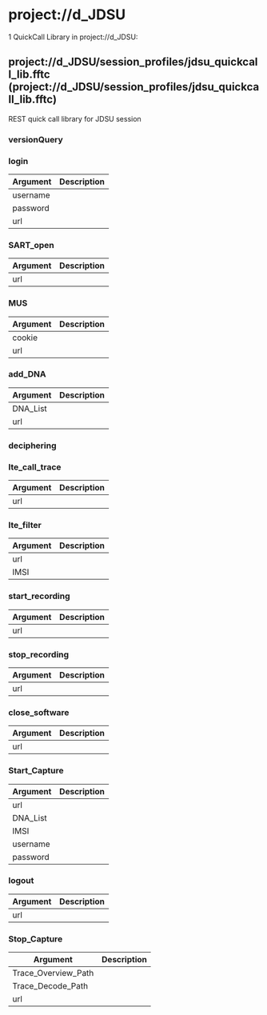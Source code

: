 # project://d_JDSU
1 QuickCall Library in project://d_JDSU:
## project://d_JDSU/session_profiles/jdsu_quickcall_lib.fftc (project://d_JDSU/session_profiles/jdsu_quickcall_lib.fftc)
REST quick call library for JDSU session

### versionQuery
### login

Argument | Description
------------ | -------------
username | 
password | 
url | 
### SART_open

Argument | Description
------------ | -------------
url | 
### MUS

Argument | Description
------------ | -------------
cookie | 
url | 
### add_DNA

Argument | Description
------------ | -------------
DNA_List | 
url | 
### deciphering
### lte_call_trace

Argument | Description
------------ | -------------
url | 
### lte_filter

Argument | Description
------------ | -------------
url | 
IMSI | 
### start_recording

Argument | Description
------------ | -------------
url | 
### stop_recording

Argument | Description
------------ | -------------
url | 
### close_software

Argument | Description
------------ | -------------
url | 
### Start_Capture

Argument | Description
------------ | -------------
url | 
DNA_List | 
IMSI | 
username | 
password | 
### logout

Argument | Description
------------ | -------------
url | 
### Stop_Capture

Argument | Description
------------ | -------------
Trace_Overview_Path | 
Trace_Decode_Path | 
url | 
